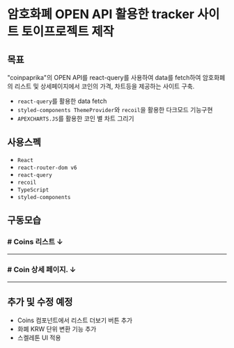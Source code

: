 # 암호화폐 OPEN API 활용한 tracker 사이트 토이프로젝트 제작

## 목표

"coinpaprika"의 OPEN API를 react-query를 사용하여 data를 fetch하여 암호화폐의 리스트 및 상세페이지에서 코인의 가격, 차트등을 제공하는 사이트 구축.

- <code>react-query</code>를 활용한 data fetch
- <code>styled-components ThemeProvider</code>와 <code>recoil</code>을 활용한 다크모드 기능구현
- <code>APEXCHARTS.JS</code>를 활용한 코인 별 차트 그리기

## 사용스펙

- <code>React</code>
- <code>react-router-dom v6</code>
- <code>react-query</code>
- <code>recoil</code>
- <code>TypeScript</code>
- <code>styled-components</code>

## 구동모습

### # Coins 리스트 ↓



---

### # Coin 상세 페이지. ↓



---

## 추가 및 수정 예정

- Coins 컴포넌트에서 리스트 더보기 버튼 추가
- 화폐 KRW 단위 변환 기능 추가
- 스켈레톤 UI 적용
